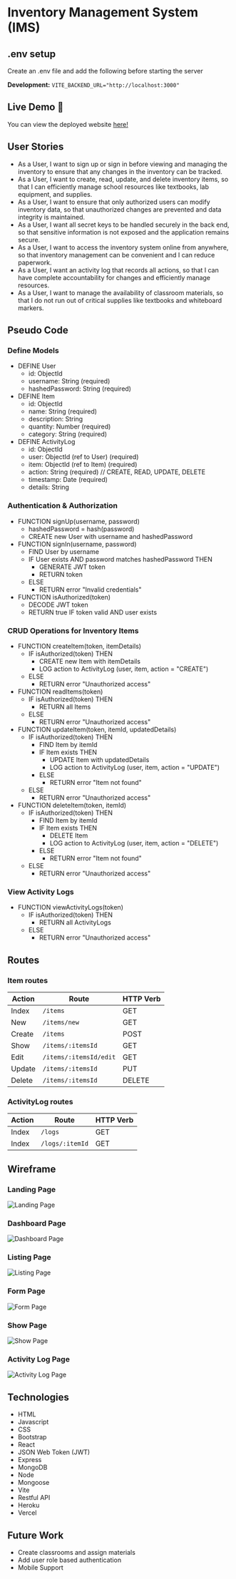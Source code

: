 # Inventory Management System (IMS)

## .env setup

Create an .env file and add the following before starting the server

**Development:**
``VITE_BACKEND_URL="http://localhost:3000"``

## Live Demo 🚀
You can view the deployed website [here!](https://inventory-management-system-frontend-psi.vercel.app//)

## User Stories
- As a User, I want to sign up or sign in before viewing and managing the inventory to ensure that any changes in the inventory can be tracked.
- As a User, I want to create, read, update, and delete inventory items, so that I can efficiently manage school resources like textbooks, lab equipment, and supplies.
- As a User, I want to ensure that only authorized users can modify inventory data, so that unauthorized changes are prevented and data integrity is maintained.
- As a User, I want all secret keys to be handled securely in the back end, so that sensitive information is not exposed and the application remains secure.
- As a User, I want to access the inventory system online from anywhere, so that inventory management can be convenient and I can reduce paperwork.
- As a User, I want an activity log that records all actions, so that I can have complete accountability for changes and efficiently manage resources.
- As a User, I want to manage the availability of classroom materials, so that I do not run out of critical supplies like textbooks and whiteboard markers.

## Pseudo Code
### Define Models
- DEFINE User
    - id: ObjectId
    - username: String (required)
    - hashedPassword: String (required)
- DEFINE Item
  - id: ObjectId
  - name: String (required)
  - description: String
  - quantity: Number (required)
  - category: String (required)
- DEFINE ActivityLog
  - id: ObjectId
  - user: ObjectId (ref to User) (required)
  - item: ObjectId (ref to Item) (required)
  - action: String (required) // CREATE, READ, UPDATE, DELETE
  - timestamp: Date (required)
  - details: String

### Authentication & Authorization
- FUNCTION signUp(username, password)
  - hashedPassword = hash(password)
  - CREATE new User with username and hashedPassword
- FUNCTION signIn(username, password)
  - FIND User by username
  - IF User exists AND password matches hashedPassword THEN
    - GENERATE JWT token
    - RETURN token
  - ELSE
    - RETURN error "Invalid credentials"
- FUNCTION isAuthorized(token)
  - DECODE JWT token
  - RETURN true IF token valid AND user exists
### CRUD Operations for Inventory Items
- FUNCTION createItem(token, itemDetails)
  - IF isAuthorized(token) THEN
    - CREATE new Item with itemDetails
    - LOG action to ActivityLog (user, item, action = "CREATE")
  - ELSE
    - RETURN error "Unauthorized access"
- FUNCTION readItems(token)
  - IF isAuthorized(token) THEN
    - RETURN all Items
  - ELSE
    - RETURN error "Unauthorized access"
- FUNCTION updateItem(token, itemId, updatedDetails)
  - IF isAuthorized(token) THEN
    - FIND Item by itemId
    - IF Item exists THEN
      - UPDATE Item with updatedDetails
      - LOG action to ActivityLog (user, item, action = "UPDATE")
    - ELSE
      - RETURN error "Item not found"
  - ELSE
    - RETURN error "Unauthorized access"
- FUNCTION deleteItem(token, itemId)
  - IF isAuthorized(token) THEN
    - FIND Item by itemId
    - IF Item exists THEN
      - DELETE Item
      - LOG action to ActivityLog (user, item, action = "DELETE")
    - ELSE
      - RETURN error "Item not found"
  - ELSE
    - RETURN error "Unauthorized access"
### View Activity Logs
- FUNCTION viewActivityLogs(token)
  - IF isAuthorized(token) THEN
    - RETURN all ActivityLogs
  - ELSE
    - RETURN error "Unauthorized access"

## Routes
### Item routes
| Action | Route                                   | HTTP Verb |
|--------|-----------------------------------------|-----------|
| Index  | `/items`                                | GET       |
| New    | `/items/new`                            | GET       |
| Create | `/items`                                | POST      |
| Show   | `/items/:itemsId`                       | GET       |
| Edit   | `/items/:itemsId/edit`                  | GET       |
| Update | `/items/:itemsId`                       | PUT       |
| Delete | `/items/:itemsId`                       | DELETE    |

### ActivityLog routes
| Action | Route                                   | HTTP Verb |
|--------|-----------------------------------------|-----------|
| Index  | `/logs`                                 | GET       |
| Index  | `/logs/:itemId`                         | GET       |

## Wireframe
### Landing Page
![Landing Page](./src/assets/landing.png)
### Dashboard Page
![Dashboard Page](./src/assets/dashboard.png)
### Listing Page
![Listing Page](./src/assets/itms.png)
### Form Page
![Form Page](./src/assets/form.png)
### Show Page
![Show Page](./src/assets/item.png)
### Activity Log Page
![Activity Log Page](./src/assets/logs.png)

## Technologies
- HTML
- Javascript
- CSS
- Bootstrap
- React
- JSON Web Token (JWT)
- Express
- MongoDB
- Node
- Mongoose
- Vite
- Restful API
- Heroku
- Vercel

## Future Work
- Create classrooms and assign materials
- Add user role based authentication 
- Mobile Support